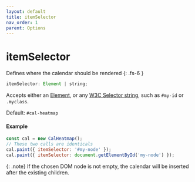 ```yaml
---
layout: default
title: itemSelector
nav_order: 1
parent: Options
---
```


# itemSelector

Defines where the calendar should be rendered
{: .fs-6 }

```js
itemSelector: Element | string;
```

Accepts either an [Element](https://developer.mozilla.org/en-US/docs/Web/API/Element), or any [W3C Selector string](https://www.w3.org/TR/selectors-api/), such as `#my-id` or `.myclass`.

Default: `#cal-heatmap`

#### Example

```js
const cal = new CalHeatmap();
// These two calls are identicals
cal.paint({ itemSelector: '#my-node' });
cal.paint({ itemSelector: document.getElementById('my-node') });
```

{: .note}
If the chosen DOM node is not empty, the calendar will be inserted after the existing children.
